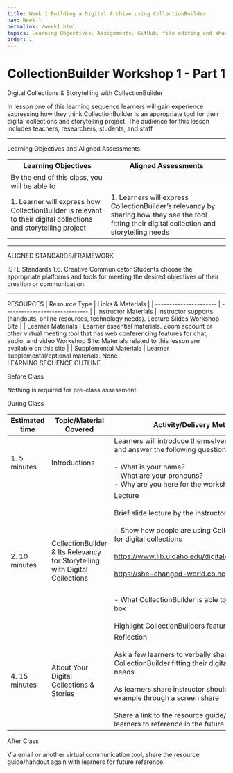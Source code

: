 ```yaml
---
title: Week 1 Building a Digital Archive using CollectionBuilder
nav: Week 1
permalink: /week1.html
topics: Learning Objectives; Assignments; GitHub; file editing and sharing
order: 1
---
```


# CollectionBuilder Workshop 1 - Part 1


Digital Collections & Storytelling with CollectionBuilder

In lesson one of this learning sequence learners will gain experience expressing how they think CollectionBuilder is an appropriate tool for their digital collections and storytelling project. The audience for this lesson includes teachers, researchers, students, and staff

----------

Learning Objectives and Aligned Assessments


| Learning Objectives    | Aligned Assessments |
| -----------------------| ------------------------ |
| By the end of this class, you will be able to |                                        |
| 1. Learner will express how CollectionBuilder is relevant to their digital collections and storytelling project | 1. Learners will express CollectionBuilder’s relevancy by sharing how they see the tool fitting their digital collection and storytelling needs |

----------
ALIGNED STANDARDS/FRAMEWORK

ISTE Standards
1.6. Creative Communicator 
Students choose the appropriate platforms and tools for meeting the desired objectives of their creation or communication.

----------
RESOURCES
| Resource Type          | Links & Materials  |
| ---------------------- | ------------------------------ |
| Instructor Materials   | Instructor supports (handouts, online resources, technology needs). Lecture Slides Workshop Site |
| Learner Materials      | Learner essential materials. Zoom account or other virtual meeting tool that has web conferencing features for chat, audio, and video Workshop Site: Materials related to this lesson are available on this site |
| Supplemental Materials | Learner supplemental/optional materials. None   
LEARNING SEQUENCE OUTLINE

Before Class

Nothing is required for pre-class assessment.

During Class

| Estimated time | Topic/Material Covered                                                      | Activity/Delivery Method                                                                                                                                                                                                                                                                                                                                                   |
| -------------- | --------------------------------------------------------------------------- | -------------------------------------------------------------------------------------------------------------------------------------------------------------------------------------------------------------------------------------------------------------------------------------------------------------------------------------------------------------------------- |
| 1. 5 minutes   | Introductions                                                               | Learners will introduce themselves individually and answer the following questions:<br><br>- What is your name?<br>- What are your pronouns?<br>- Why are you here for the workshop?                                                                                                                                                                                       |
| 2. 10 minutes  | CollectionBuilder & Its Relevancy for Storytelling with Digital Collections | Lecture<br><br>Brief slide lecture by the instructor that identifies:<br><br>- Show how people are using CollectionBuilder for digital collections<br><br>https://www.lib.uidaho.edu/digital/campushistory/<br><br>https://she-changed-world.cb.ncpedia.org/<br><br><br>- What CollectionBuilder is able to do out of the box<br><br>Highlight CollectionBuilders features |
| 4. 15 minutes  | About Your Digital Collections & Stories                                    | Reflection<br><br>Ask a few learners to verbally share how they see CollectionBuilder fitting their digital collection needs<br><br>As learners share instructor should demo an example through a screen share<br><br>Share a link to the resource guide/handout for learners to reference in the future.                                                                  |


After Class

Via email or another virtual communication tool, share the resource guide/handout again with learners for future reference.
